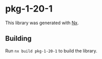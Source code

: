 # pkg-1-20-1

This library was generated with [Nx](https://nx.dev).

## Building

Run `nx build pkg-1-20-1` to build the library.
